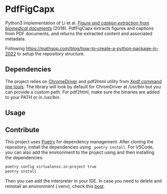 # PdfFigCapx

Python3 implementation of Li et al. [_Figure and caption extraction from biomedical documents_](https://academic.oup.com/bioinformatics/article/35/21/4381/5428177) (2018).
PdfFigCapx extracts figures and captions from PDF documents, and returns the
extracted content and associated metadata.

Following https://mathspp.com/blog/how-to-create-a-python-package-in-2022 to setup the repository structure.

## Dependencies

The project relies on [ChromeDriver](https://chromedriver.chromium.org/downloads) and pdf2html utility from [Xpdf command line tools](https://www.xpdfreader.com/download.html). The library will look by default for ChromDriver at _/usr/bin_ but you can provide a custom path. For pdf2html, make sure the binaries are added to your PATH or in _/usr/bin_.

## Usage

## Contribute

This project uses [Poetry](https://python-poetry.org/) for dependency management. After cloning the repository, install the dependencies using ` poetry install`. For VSCode, you can also add the environment to the project using and then installing the dependencies:

```bash
poetry config virtualenvs.in-project true
peotry install
```

Then you can add the interpreter in your IDE. In case you need to delete and reinstall an environment (.venv), check this [post](https://stackoverflow.com/a/64434542).
